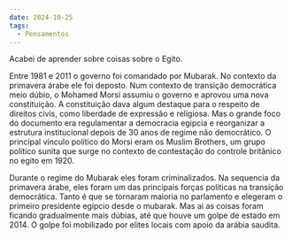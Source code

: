 ```yaml
---
date: 2024-10-25
tags:
  - Pensamentos
---
```


Acabei de aprender sobre coisas sobre o Egito. 

Entre 1981 e 2011 o governo foi comandado por Mubarak. No contexto da primavera árabe ele foi deposto. Num contexto de transição democrática meio dúbio, o Mohamed Morsi assumiu o governo e aprovou uma nova constituição. A constituição dava algum destaque para o respeito de direitos civis, como liberdade de expressão e religiosa. Mas o grande foco do documento era regulamentar a democracia egipcia e reorganizar a estrutura institucional depois de 30 anos de regime não democrático. O principal vínculo político do Morsi eram os Muslim Brothers, um grupo político sunita que surge no contexto de contestação do controle britânico no egito em 1920. 

Durante o regime do Mubarak eles foram criminalizados. Na sequencia da primavera árabe, eles foram um das principais forças políticas na transição democrática. Tanto é que se tornaram maioria no parlamento e elegeram o primeiro presidente egipcio desde o mubarak. 
Mas ai as coisas foram ficando gradualmente mais dúbias, até que houve um golpe de estado em 2014. O golpe foi mobilizado por elites locais com apoio da arábia saudita. 